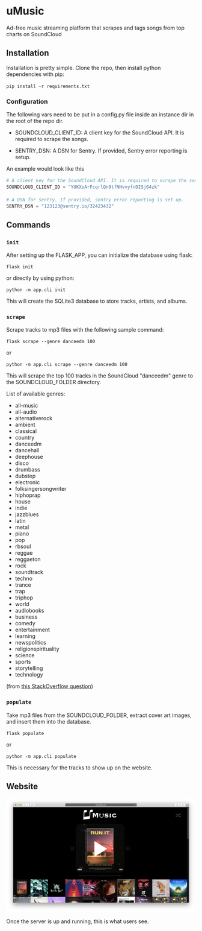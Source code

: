 # uMusic
Ad-free music streaming platform that scrapes and tags songs from top charts on SoundCloud

## Installation
Installation is pretty simple. Clone the repo, then install python dependencies with pip:

`pip install -r requirements.txt`

### Configuration

The following vars need to be put in a config.py file inside an instance dir in the root of the repo dir.

 - SOUNDCLOUD_CLIENT_ID: A client key for the SoundCloud API. It is required to scrape the songs.

 - SENTRY_DSN: A DSN for Sentry. If provided, Sentry error reporting is setup.

An example would look like this

```python
# A client key for the SoundCloud API. It is required to scrape the songs.
SOUNDCLOUD_CLIENT_ID = "YUKXoArFcqrlQn9tfNHvvyfnDISj04zk"

# A DSN for sentry. If provided, sentry error reporting is set up.
SENTRY_DSN = "123123@sentry.io/32423432"
```

## Commands

### ```init```

After setting up the FLASK_APP, you can initialize the database using flask:

```
flask init
```

or directly by using python:

```
python -m app.cli init
```

This will create the SQLite3 database to store tracks, artists, and albums.

### ```scrape```

Scrape tracks to mp3 files with the following sample command:

```
flask scrape --genre danceedm 100
```

or

```
python -m app.cli scrape --genre danceedm 100
```

This will scrape the top 100 tracks in the SoundCloud "danceedm" genre to the SOUNDCLOUD_FOLDER directory.

List of available genres:
 - all-music
 - all-audio
 - alternativerock
 - ambient
 - classical
 - country
 - danceedm
 - dancehall
 - deephouse
 - disco
 - drumbass
 - dubstep
 - electronic
 - folksingersongwriter
 - hiphoprap
 - house
 - indie
 - jazzblues
 - latin
 - metal
 - piano
 - pop
 - rbsoul
 - reggae
 - reggaeton
 - rock
 - soundtrack
 - techno
 - trance
 - trap
 - triphop
 - world
 - audiobooks
 - business
 - comedy
 - entertainment
 - learning
 - newspolitics
 - religionspirituality
 - science
 - sports
 - storytelling
 - technology

(from [this StackOverflow question](https://stackoverflow.com/questions/35688367/access-soundcloud-charts-with-api))

### ```populate```

Take mp3 files from the SOUNDCLOUD_FOLDER, extract cover art images, and insert them into the database.

```
flask populate
```

or

```
python -m app.cli populate
```

This is necessary for the tracks to show up on the website.

## Website

![A view of the website](screenshots/main.png)

Once the server is up and running, this is what users see.

